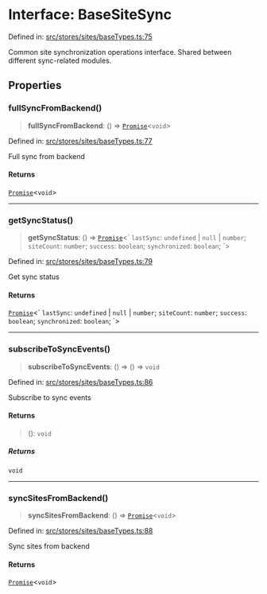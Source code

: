 # Interface: BaseSiteSync

Defined in: [src/stores/sites/baseTypes.ts:75](https://github.com/Nick2bad4u/Uptime-Watcher/blob/main/src/stores/sites/baseTypes.ts#L75)

Common site synchronization operations interface. Shared between different
sync-related modules.

## Properties

### fullSyncFromBackend()

> **fullSyncFromBackend**: () => [`Promise`](https://developer.mozilla.org/docs/Web/JavaScript/Reference/Global_Objects/Promise)\<`void`\>

Defined in: [src/stores/sites/baseTypes.ts:77](https://github.com/Nick2bad4u/Uptime-Watcher/blob/main/src/stores/sites/baseTypes.ts#L77)

Full sync from backend

#### Returns

[`Promise`](https://developer.mozilla.org/docs/Web/JavaScript/Reference/Global_Objects/Promise)\<`void`\>

***

### getSyncStatus()

> **getSyncStatus**: () => [`Promise`](https://developer.mozilla.org/docs/Web/JavaScript/Reference/Global_Objects/Promise)\<\` `lastSync`: `undefined` \| `null` \| `number`; `siteCount`: `number`; `success`: `boolean`; `synchronized`: `boolean`; \`\>

Defined in: [src/stores/sites/baseTypes.ts:79](https://github.com/Nick2bad4u/Uptime-Watcher/blob/main/src/stores/sites/baseTypes.ts#L79)

Get sync status

#### Returns

[`Promise`](https://developer.mozilla.org/docs/Web/JavaScript/Reference/Global_Objects/Promise)\<\` `lastSync`: `undefined` \| `null` \| `number`; `siteCount`: `number`; `success`: `boolean`; `synchronized`: `boolean`; \`\>

***

### subscribeToSyncEvents()

> **subscribeToSyncEvents**: () => () => `void`

Defined in: [src/stores/sites/baseTypes.ts:86](https://github.com/Nick2bad4u/Uptime-Watcher/blob/main/src/stores/sites/baseTypes.ts#L86)

Subscribe to sync events

#### Returns

> (): `void`

##### Returns

`void`

***

### syncSitesFromBackend()

> **syncSitesFromBackend**: () => [`Promise`](https://developer.mozilla.org/docs/Web/JavaScript/Reference/Global_Objects/Promise)\<`void`\>

Defined in: [src/stores/sites/baseTypes.ts:88](https://github.com/Nick2bad4u/Uptime-Watcher/blob/main/src/stores/sites/baseTypes.ts#L88)

Sync sites from backend

#### Returns

[`Promise`](https://developer.mozilla.org/docs/Web/JavaScript/Reference/Global_Objects/Promise)\<`void`\>
